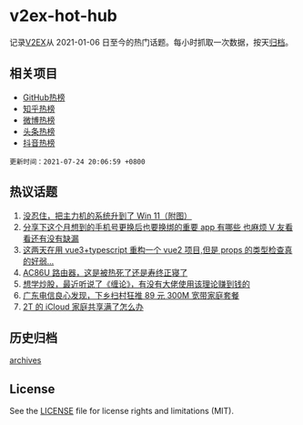 # v2ex-hot-hub

 记录[V2EX](https://www.v2ex.com/)从 2021-01-06 日至今的热门话题。每小时抓取一次数据，按天[归档](archives)。
 
 ## 相关项目

- [GitHub热榜](https://github.com/lonnyzhang423/github-hot-hub)
- [知乎热榜](https://github.com/lonnyzhang423/zhihu-hot-hub)
- [微博热榜](https://github.com/lonnyzhang423/weibo-hot-hub)
- [头条热榜](https://github.com/lonnyzhang423/toutiao-hot-hub)
- [抖音热榜](https://github.com/lonnyzhang423/douyin-hot-hub)


 `更新时间：2021-07-24 20:06:59 +0800`

## 热议话题

1. [没忍住，把主力机的系统升到了 Win 11（附图）](https://www.v2ex.com/t/791479)
1. [分享下这个月想到的手机号更换后也要换绑的重要 app 有哪些 也麻烦 V 友看看还有没有缺漏](https://www.v2ex.com/t/791465)
1. [这两天在用 vue3+typescript 重构一个 vue2 项目,但是 props 的类型检查真的好弱...](https://www.v2ex.com/t/791413)
1. [AC86U 路由器，这是被热死了还是寿终正寝了](https://www.v2ex.com/t/791460)
1. [想学炒股，最近听说了《缠论》，有没有大佬使用该理论赚到钱的](https://www.v2ex.com/t/791443)
1. [广东电信良心发现，下乡扫村狂推 89 元 300M 宽带家庭套餐](https://www.v2ex.com/t/791454)
1. [2T 的 iCloud 家庭共享满了怎么办](https://www.v2ex.com/t/791462)

## 历史归档

[archives](archives)

## License

See the [LICENSE](LICENSE) file for license rights and limitations (MIT).
